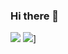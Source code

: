 ### Hi there 👋
![](https://github-profile-summary-cards.vercel.app/api/cards/profile-details?username=anthonys13&theme=vue)
![](https://raw.githubusercontent.com/anthonys13/github-profile-summary-cards-example/master/profile-summary-card-output/default/1-repos-per-language.svg)]
<!--
**anthonys13/anthonys13** is a ✨ _special_ ✨ repository because its `README.md` (this file) appears on your GitHub profile.

Here are some ideas to get you started:

- 🔭 I’m currently working on ...
- 🌱 I’m currently learning ...
- 👯 I’m looking to collaborate on ...
- 🤔 I’m looking for help with ...
- 💬 Ask me about ...
- 📫 How to reach me: ...
- 😄 Pronouns: ...
- ⚡ Fun fact: ...
-->
